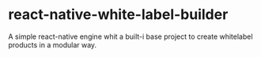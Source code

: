 # react-native-white-label-builder
A simple react-native engine whit a built-i base project to create whitelabel products in a modular way.
